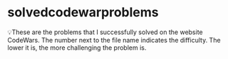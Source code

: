 # solvedcodewarproblems

💡These are the problems that I successfully solved on the website CodeWars. The number next to the file name indicates the difficulty. The lower it is, the more challenging the problem is.
